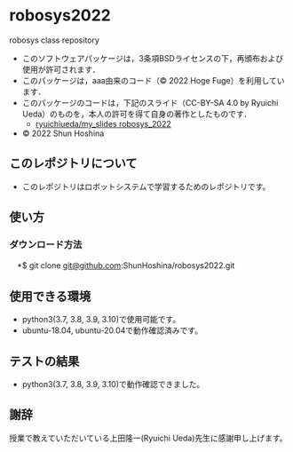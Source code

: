 # robosys2022
robosys class repository

  * このソフトウェアパッケージは，3条項BSDライセンスの下，再頒布および使用が許可されます．
  * このパッケージは，aaa由来のコード（© 2022 Hoge Fuge）を利用しています．
  * このパッケージのコードは，下記のスライド（CC-BY-SA 4.0 by Ryuichi Ueda）のものを，本人の許可を得て自身の著作としたものです．
      * [ryuichiueda/my_slides robosys_2022](https://github.com/ryuichiueda/my_slides/tree/master/robosys_2022)
  * © 2022 Shun Hoshina

##  このレポジトリについて

  * このレポジトリはロボットシステムで学習するためのレポジトリです。

##  使い方

  ###  ダウンロード方法
  　*$ git clone git@github.com:ShunHoshina/robosys2022.git

##  使用できる環境
  * python3(3.7, 3.8, 3.9, 3.10)で使用可能です。
  * ubuntu-18.04, ubuntu-20.04で動作確認済みです。

## テストの結果
  * python3(3.7, 3.8, 3.9, 3.10)で動作確認できました。

##  謝辞
  授業で教えていただいている上田隆一(Ryuichi Ueda)先生に感謝申し上げます。
